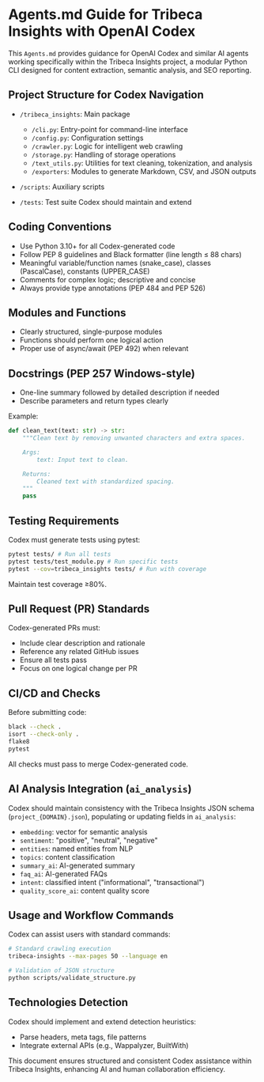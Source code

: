 # Agents.md Guide for Tribeca Insights with OpenAI Codex

This `Agents.md` provides guidance for OpenAI Codex and similar AI agents working specifically within the Tribeca Insights project, a modular Python CLI designed for content extraction, semantic analysis, and SEO reporting.

## Project Structure for Codex Navigation

* `/tribeca_insights`: Main package

  * `/cli.py`: Entry-point for command-line interface
  * `/config.py`: Configuration settings
  * `/crawler.py`: Logic for intelligent web crawling
  * `/storage.py`: Handling of storage operations
  * `/text_utils.py`: Utilities for text cleaning, tokenization, and analysis
  * `/exporters`: Modules to generate Markdown, CSV, and JSON outputs
* `/scripts`: Auxiliary scripts
* `/tests`: Test suite Codex should maintain and extend

## Coding Conventions

* Use Python 3.10+ for all Codex-generated code
* Follow PEP 8 guidelines and Black formatter (line length ≤ 88 chars)
* Meaningful variable/function names (snake_case), classes (PascalCase), constants (UPPER_CASE)
* Comments for complex logic; descriptive and concise
* Always provide type annotations (PEP 484 and PEP 526)

## Modules and Functions

* Clearly structured, single-purpose modules
* Functions should perform one logical action
* Proper use of async/await (PEP 492) when relevant

## Docstrings (PEP 257 Windows-style)

* One-line summary followed by detailed description if needed
* Describe parameters and return types clearly

Example:

```python
def clean_text(text: str) -> str:
    """Clean text by removing unwanted characters and extra spaces.

    Args:
        text: Input text to clean.

    Returns:
        Cleaned text with standardized spacing.
    """
    pass
```

## Testing Requirements

Codex must generate tests using pytest:

```bash
pytest tests/ # Run all tests
pytest tests/test_module.py # Run specific tests
pytest --cov=tribeca_insights tests/ # Run with coverage
```

Maintain test coverage ≥80%.

## Pull Request (PR) Standards

Codex-generated PRs must:

* Include clear description and rationale
* Reference any related GitHub issues
* Ensure all tests pass
* Focus on one logical change per PR

## CI/CD and Checks

Before submitting code:

```bash
black --check .
isort --check-only .
flake8
pytest
```

All checks must pass to merge Codex-generated code.

## AI Analysis Integration (`ai_analysis`)

Codex should maintain consistency with the Tribeca Insights JSON schema (`project_{DOMAIN}.json`), populating or updating fields in `ai_analysis`:

* `embedding`: vector for semantic analysis
* `sentiment`: "positive", "neutral", "negative"
* `entities`: named entities from NLP
* `topics`: content classification
* `summary_ai`: AI-generated summary
* `faq_ai`: AI-generated FAQs
* `intent`: classified intent ("informational", "transactional")
* `quality_score_ai`: content quality score

## Usage and Workflow Commands

Codex can assist users with standard commands:

```bash
# Standard crawling execution
tribeca-insights --max-pages 50 --language en

# Validation of JSON structure
python scripts/validate_structure.py
```

## Technologies Detection

Codex should implement and extend detection heuristics:

* Parse headers, meta tags, file patterns
* Integrate external APIs (e.g., Wappalyzer, BuiltWith)

This document ensures structured and consistent Codex assistance within Tribeca Insights, enhancing AI and human collaboration efficiency.
